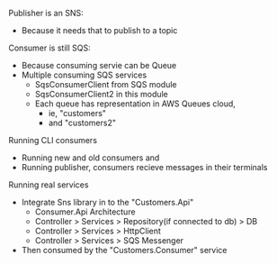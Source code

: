 Publisher is an SNS:
- Because it needs that to publish to a topic

Consumer is still SQS:
- Because consuming servie can be Queue
- Multiple consuming SQS services
    - SqsConsumerClient from SQS module
    - SqsConsumerClient2 in this module
    - Each queue has representation in AWS Queues cloud, 
        - ie, "customers"
        - and "customers2"


Running CLI consumers
- Running new and old consumers and
- Running publisher, consumers recieve messages in their terminals

Running real services
- Integrate Sns library in to the "Customers.Api" 
    - Consumer.Api Architecture 
    - Controller > Services > Repository(if connected to db) > DB
    - Controller > Services > HttpClient
    - Controller > Services > SQS Messenger
- Then consumed by the "Customers.Consumer" service


